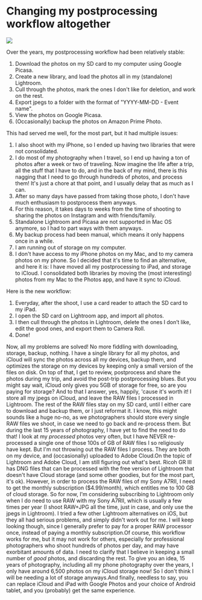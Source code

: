 # Changing my postprocessing workflow altogether

![](https://blogger.googleusercontent.com/img/b/R29vZ2xl/AVvXsEhJNwt5CpzHUykx08Teds_jcwW_CREyy8yWbf-KQ6Vlpv90ODPicMiCcZ0__AdukJtaxzlWaNpyPU4FD38FPsAgAR1tXadnVjh9Q8XNeVZ4UXbyE2F6EoCw6bf5fOBK7pTRYHfpEy5j5Omg/w640-h360/workflow.001.jpeg)

Over the years, my postprocessing workflow had been relatively stable: 

1. Download the photos on my SD card to my computer using Google Picasa.
2. Create a new library, and load the photos all in my (standalone) Lightroom. 
3. Cull through the photos, mark the ones I don't like for deletion, and work on the rest.
4. Export jpegs to a folder with the format of "YYYY-MM-DD - Event name".
5. View the photos on Google Picasa.
6. (Occasionally) backup the photos on Amazon Prime Photo. 

This had served me well, for the most part, but it had multiple issues:

1. I also shoot with my iPhone, so I ended up having two libraries that were not consolidated.
2. I do most of my photography when I travel, so I end up having a ton of photos after a week or two of traveling. Now imagine the life after a trip, all the stuff that I have to do, and in the back of my mind, there is this nagging that I need to go through hundreds of photos, and process them! It's just a chore at that point, and I usually delay that as much as I can.
3. After so many days have passed from taking those photo, I don't have much enthusiasm to postprocess them anyways.
4. For this reason, it takes days to weeks from the time of shooting to sharing the photos on Instagram and with friends/family.
5. Standalone Lightroom and Picasa are not supported in Mac OS anymore, so I had to part ways with them anyways.
6. My backup process had been manual, which means it only happens once in a while.
7. I am running out of storage on my computer.
8. I don't have access to my iPhone photos on my Mac, and to my camera photos on my phone.
So I decided that it's time to find an alternative, and here it is: I have moved all my postprocessing to iPad, and storage to iCloud. I consolidated both libraries by moving the (most interesting) photos from my Mac to the Photos app, and have it sync to iCloud. 

Here is the new workflow:

1. Everyday, after the shoot, I use a card reader to attach the SD card to my iPad. 
2. I open the SD card on Lightroom app, and import all photos. 
3. I then cull through the photos in Lightroom, delete the ones I don’t like, edit the good ones, and export them to Camera Roll.
4. Done!

Now, all my problems are solved! No more fiddling with downloading, storage, backup, nothing. I have a single library for all my photos, and iCloud will sync the photos across all my devices, backup them, and optimizes the storage on my devices by keeping only a small version of the files on disk. On top of that, I get to review, postprocess and share the photos during my trip, and avoid the post-trip postprocessing blues. But you might say wait, iCloud only gives you 5GB of storage for free, so are you paying for storage? And to that I answer, yes, happily, 'cause it's worth it! I store all my jpegs on iCloud, and leave the RAW files I processed in Lightroom. The rest of the RAW files stay on my SD card, until I either care to download and backup them, or I just reformat it. I know, this might sounds like a huge no-no, as we photographers should store every single RAW files we shoot, in case we need to go back and re-process them. But during the last 15 years of photography, I have yet to find the need to do that! I look at my *processed* photos very often, but I have NEVER re-processed a single one of those 100s of GB of RAW files I so religiously have kept. But I'm not throwing out the RAW files I process. They are both on my device, and (occasionally) uploaded to Adobe Cloud.On the topic of Lightroom and Adobe Cloud, I am still figuring out what's best. Ricoh GR III has DNG files that can be processed with the free version of Lightroom that doesn't have Cloud storage (and some other goodies, but for the most part, it's ok). However, in order to process the RAW files of my Sony A7RII, I need to get the monthly subscription (\$4.99/month), which entitles me to 100 GB of cloud storage. So for now, I'm considering subscribing to Lightroom only when I do need to use RAW with my Sony A7RII, which is usually a few times per year (I shoot RAW+JPG all the time, just in case, and only use the jpegs in Lightroom). I tried a few other Lightroom alternatives on iOS, but they all had serious problems, and simply didn't work out for me. I will keep looking though, since I generally prefer to pay for a proper RAW processor once, instead of paying a monthly subscription.Of course, this workflow works for me, but it may not work for others, especially for professional photographers who shoot hundreds of photos per day, and may have exorbitant amounts of data. I need to clarify that I believe in keeping a small number of *good* photos, and discarding the rest. To give you an idea, 15 years of photography, including all my phone photography over the years, I only have around 6,500 photos on my iCloud storage now! So I don't think I will be needing a lot of storage anyways.And finally, needless to say, you can replace iCloud and iPad with Google Photos and your choice of Android tablet, and you (probably) get the same experience.